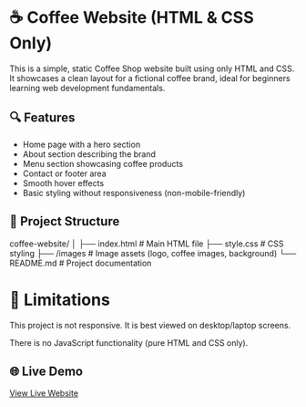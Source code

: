 # ☕ Coffee Website (HTML & CSS Only)

This is a simple, static Coffee Shop website built using only HTML and CSS. It showcases a clean layout for a fictional coffee brand, ideal for beginners learning web development fundamentals.

## 🔍 Features

- Home page with a hero section
- About section describing the brand
- Menu section showcasing coffee products
- Contact or footer area
- Smooth hover effects
- Basic styling without responsiveness (non-mobile-friendly)

## 📁 Project Structure
coffee-website/
│
├── index.html # Main HTML file
├── style.css # CSS styling
├── /images # Image assets (logo, coffee images, background)
└── README.md # Project documentation
# 🚫 Limitations
This project is not responsive. It is best viewed on desktop/laptop screens.

There is no JavaScript functionality (pure HTML and CSS only).
 ## 🌐 Live Demo

[View Live Website]( https://kkumar2003.github.io/HTML-CSS-coffee-websites/)
